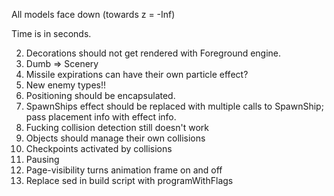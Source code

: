 All models face down (towards z = -Inf)

Time is in seconds.


2. Decorations should not get rendered with Foreground engine.
3. Dumb => Scenery
6. Missile expirations can have their own particle effect?
7. New enemy types!!
8. Positioning should be encapsulated.
9. SpawnShips effect should be replaced with multiple calls to SpawnShip; pass placement info with effect info.
10. Fucking collision detection still doesn't work
11. Objects should manage their own collisions
12. Checkpoints activated by collisions
13. Pausing
14. Page-visibility turns animation frame on and off
15. Replace sed in build script with programWithFlags